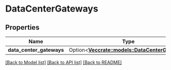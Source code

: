 # DataCenterGateways

## Properties

Name | Type | Description | Notes
------------ | ------------- | ------------- | -------------
**data_center_gateways** | Option<[**Vec<crate::models::DataCenterGateway>**](dataCenterGateway.md)> |  | [optional]

[[Back to Model list]](../README.md#documentation-for-models) [[Back to API list]](../README.md#documentation-for-api-endpoints) [[Back to README]](../README.md)


